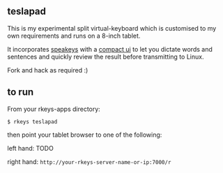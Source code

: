 ## teslapad

This is my experimental split virtual-keyboard which is customised
to my own requirements and runs on a 8-inch tablet.

It incorporates [speakeys](../speakeys) with a [compact ui](../mixin/speakbar.jade)
to let you dictate words and sentences and quickly review the result
before transmitting to Linux.

Fork and hack as required :)

## to run

From your rkeys-apps directory:

    $ rkeys teslapad

then point your tablet browser to one of the following:

left hand: TODO

right hand: `http://your-rkeys-server-name-or-ip:7000/r`

